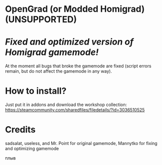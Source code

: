# OpenGrad (or Modded Homigrad) (UNSUPPORTED)
# _Fixed and optimized version of Homigrad gamemode!_

At the moment all bugs that broke the gamemode are fixed (script errors remain, but do not affect the gamemode in any way).

# How to install?
Just put it in addons and download the workshop collection:
https://steamcommunity.com/sharedfiles/filedetails/?id=3036510525

# Credits
sadsalat, useless, and Mr. Point for original gamemode,
Mannytko for fixing and optimizing gamemode

плыв
